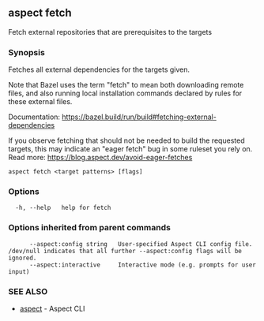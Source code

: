 ## aspect fetch

Fetch external repositories that are prerequisites to the targets

### Synopsis

Fetches all external dependencies for the targets given.

Note that Bazel uses the term "fetch" to mean both downloading remote files, and also running local
installation commands declared by rules for these external files.

Documentation: <https://bazel.build/run/build#fetching-external-dependencies>

If you observe fetching that should not be needed to build the
requested targets, this may indicate an "eager fetch" bug in some ruleset you rely on.
Read more: <https://blog.aspect.dev/avoid-eager-fetches>

```
aspect fetch <target patterns> [flags]
```

### Options

```
  -h, --help   help for fetch
```

### Options inherited from parent commands

```
      --aspect:config string   User-specified Aspect CLI config file. /dev/null indicates that all further --aspect:config flags will be ignored.
      --aspect:interactive     Interactive mode (e.g. prompts for user input)
```

### SEE ALSO

* [aspect](aspect.md)	 - Aspect CLI

